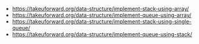 - https://takeuforward.org/data-structure/implement-stack-using-array/
- https://takeuforward.org/data-structure/implement-queue-using-array/
- https://takeuforward.org/data-structure/implement-stack-using-single-queue/
- https://takeuforward.org/data-structure/implement-queue-using-stack/

